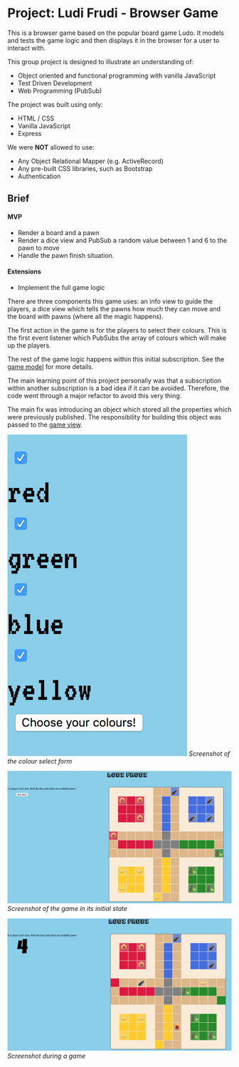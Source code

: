 # Project: Ludi Frudi - Browser Game

This is a browser game based on the popular board game Ludo. It models and tests the game logic and then displays it in the browser for a user to interact with.

This group project is designed to illustrate an understanding of:

* Object oriented and functional programming with vanilla JavaScript
* Test Driven Development
* Web Programming (PubSub)

The project was built using only:

* HTML / CSS
* Vanilla JavaScript
* Express

We were **NOT** allowed to use:

* Any Object Relational Mapper (e.g. ActiveRecord)
* Any pre-built CSS libraries, such as Bootstrap
* Authentication


## Brief

#### MVP
 - Render a board and a pawn
 - Render a dice view and PubSub a random value between 1 and 6 to the pawn to move
 - Handle the pawn finish situation.

#### Extensions
 - Implement the full game logic

 There are three components this game uses: an info view to guide the players, a dice view which tells the pawns how much they can move and the board with pawns (where all the magic happens).

 The first action in the game is for the players to select their colours. This is the first event listener which PubSubs the array of colours which will make up the players.

 The rest of the game logic happens within this initial subscription. See the [game model](https://github.com/LauraNgy/Project_02_Ludo_Game/blob/master/client/src/models/game.js) for more details.

 The main learning point of this project personally was that a subscription within another subscription is a bad idea if it can be avoided. Therefore, the code went through a major refactor to avoid this very thing.

The main fix was introducing an object which stored all the properties which were previously published. The responsibility for building this object was passed to the [game view](https://github.com/LauraNgy/Project_02_Ludo_Game/blob/master/client/src/views/game_view.js).

![select players form](screenshots/select_players.png)
*Screenshot of the colour select form*

![board in initial state](screenshots/start_board.png)
*Screenshot of the game in its initial state*

![board during game](screenshots/green_end.png)
*Screenshot during a game*
